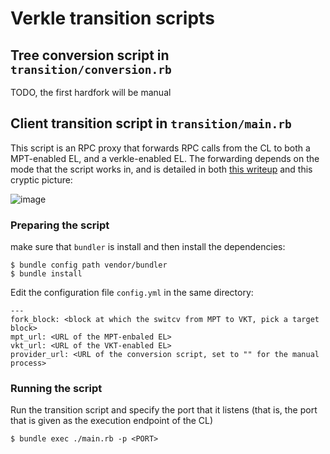 # Verkle transition scripts

## Tree conversion script in `transition/conversion.rb`

TODO, the first hardfork will be manual

## Client transition script in `transition/main.rb`

This script is an RPC proxy that forwards RPC calls from the CL to both a MPT-enabled EL, and a verkle-enabled EL. The forwarding depends on the mode that the script works in, and is detailed in both [this writeup](https://docs.ethpandaops.io/knowledge-dump/Ethereum/verkle-shadow-forks/) and this cryptic picture:

![image](https://user-images.githubusercontent.com/3272758/219324606-aaaf77e7-d5a7-400c-8ca1-941b961db10e.png)

### Preparing the script

make sure that `bundler` is install and then install the dependencies:

```
$ bundle config path vendor/bundler
$ bundle install
```

Edit the configuration file `config.yml` in the same directory:

```
---
fork_block: <block at which the switcv from MPT to VKT, pick a target block>
mpt_url: <URL of the MPT-enbaled EL>
vkt_url: <URL of the VKT-enabled EL>
provider_url: <URL of the conversion script, set to "" for the manual process>
```

### Running the script

Run the transition script and specify the port that it listens (that is, the port that is given as the execution endpoint of the CL)

```
$ bundle exec ./main.rb -p <PORT>
```
